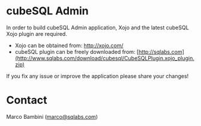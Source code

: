 # cubeSQL Admin
In order to build cubeSQL Admin application, Xojo and the latest cubeSQL Xojo plugin are required.
* Xojo can be obtained from: http://xojo.com/
* cubeSQL plugin can be freely downloaded from: [http://sqlabs.com](http://www.sqlabs.com/download/cubesql/CubeSQLPlugin.xojo_plugin.zip)

If you fix any issue or improve the application please share your changes!

# Contact
Marco Bambini (marco@sqlabs.com)
